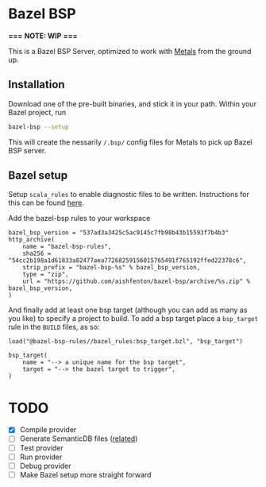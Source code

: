 # Bazel BSP

**===**
**NOTE: WIP**
**===**

This is a Bazel BSP Server, optimized to work with [Metals](https://scalameta.org/metals/) from the ground up.

## Installation

Download one of the pre-built binaries, and stick it in your path. Within your Bazel project, run 

```bash
bazel-bsp --setup
```

This will create the nessarily `/.bsp/` config files for Metals to pick up Bazel BSP server. 

## Bazel setup

Setup `scala_rules` to enable diagnostic files to be written. Instructions for this can be found [here](https://github.com/bazelbuild/rules_scala/blob/master/docs/scala_toolchain.md).

Add the bazel-bsp rules to your workspace

```starlark
bazel_bsp_version = "537ad3a3425c5ac9145c7fb98b43b15593f7b4b3"
http_archive(
    name = "bazel-bsp-rules",
    sha256 = "54cc2b198a1d61833a82477aea77268259156015765491f765192ffed22378c6",
    strip_prefix = "bazel-bsp-%s" % bazel_bsp_version,
    type = "zip",
    url = "https://github.com/aishfenton/bazel-bsp/archive/%s.zip" % bazel_bsp_version,
)
```

And finally add at least one bsp target (although you can add as many as you like) to specify a project to build. To add a bsp target place a `bsp_target` rule in the `BUILD` files, as so:

```starlark
load("@bazel-bsp-rules//bazel_rules:bsp_target.bzl", "bsp_target")

bsp_target(
    name = "--> a unique name for the bsp target",
    target = "--> the bazel target to trigger",
)
```

# TODO

- [x] Compile provider
- [ ] Generate SemanticDB files ([related](https://github.com/bazelbuild/rules_scala/issues/952))
- [ ] Test provider
- [ ] Run provider
- [ ] Debug provider
- [ ] Make Bazel setup more straight forward